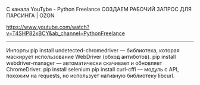 


С канала YouTybe - Python Freelance СОЗДАЕМ РАБОЧИЙ ЗАПРОС ДЛЯ ПАРСИНГА | OZON

https://www.youtube.com/watch?v=T4SHP82xBCY&ab_channel=PythonFreelance



-----------------------------------------
Инпорты
pip install undetected-chromedriver — библиотека, которая маскирует использование WebDriver (обход антиботов).
pip install webdriver-manager — автоматически скачивает и обновляет ChromeDriver.
pip install selenium
pip install curl-cffi — модуль с API, похожим на requests, но использует нативную библиотеку libcurl.
